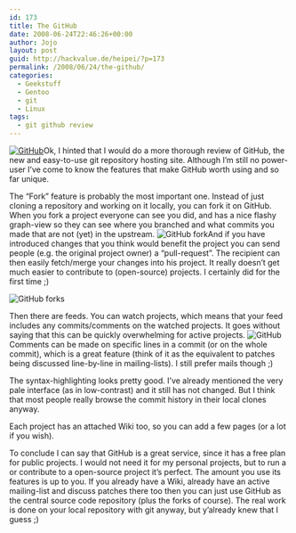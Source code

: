 ```yaml
---
id: 173
title: The GitHub
date: 2008-06-24T22:46:26+00:00
author: Jojo
layout: post
guid: http://hackvalue.de/heipei/?p=173
permalink: /2008/06/24/the-github/
categories:
  - Geekstuff
  - Gentoo
  - git
  - Linux
tags:
  - git github review
---
```

[<img src="/weblog/github.png" alt="GitHub" class="alignleft" />](http://github.com)Ok, I hinted that I would do a more thorough review of GitHub, the new and easy-to-use git repository hosting site. Although I&#8217;m still no power-user I&#8217;ve come to know the features that make GitHub worth using and so far unique.
  
The &#8220;Fork&#8221; feature is probably the most important one. Instead of just cloning a repository and working on it locally, you can fork it on GitHub. When you fork a project everyone can see you did, and has a nice flashy graph-view so they can see where you branched and what commits you made that are not (yet) in the upstream. <img src="/weblog/fork.png" alt="GitHub fork" class="alignleft" />And if you have introduced changes that you think would benefit the project you can send people (e.g. the original project owner) a &#8220;pull-request&#8221;. The recipient can then easily fetch/merge your changes into his project. It really doesn&#8217;t get much easier to contribute to (open-source) projects. I certainly did for the first time ;)

<div class="img aligncenter">
  <img src="/weblog/branch.png" alt="GitHub forks" />
</div>

Then there are feeds. You can watch projects, which means that your feed includes any commits/comments on the watched projects. It goes without saying that this can be quickly overwhelming for active projects. <img src="/weblog/github_comment.png" alt="GitHub" class="alignleft" />Comments can be made on specific lines in a commit (or on the whole commit), which is a great feature (think of it as the equivalent to patches being discussed line-by-line in mailing-lists). I still prefer mails though ;)
  
The syntax-highlighting looks pretty good. I&#8217;ve already mentioned the very pale interface (as in low-contrast) and it still has not changed. But I think that most people really browse the commit history in their local clones anyway.
  
Each project has an attached Wiki too, so you can add a few pages (or a lot if you wish).
  
To conclude I can say that GitHub is a great service, since it has a free plan for public projects. I would not need it for my personal projects, but to run a or contribute to a open-source project it&#8217;s perfect. The amount you use its features is up to you. If you already have a Wiki, already have an active mailing-list and discuss patches there too then you can just use GitHub as the central source code repository (plus the forks of course). The real work is done on your local repository with git anyway, but y&#8217;already knew that I guess ;)
